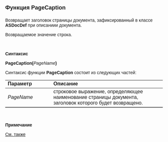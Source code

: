<html>
<head>
<title>Функция PageCaption</title>
</head>

<body>

<p><strong><font size="4" face="Arial">Функция PageCaption<br>
    <br />
</font></strong><font face="Arial">Возвращает заголовок страницы документа, 
    зафиксированный в классе <strong>ASDocDef</strong> при описаниии документа.</font></p>
    <p class="label"><font face="Arial">Возвращаемое значение строка.</font></p>
    <p class="label">&nbsp;</p>

<p class="label"><b><font face="Arial">Синтаксис</font></b></p>

<p><font face="Arial"><strong>PageCaption(</strong><em>PageName</em><strong>)</strong></font></p>

<p><font face="Arial">Синтаксис функции <strong>PageCaption</strong>
состоит из следующих частей:</font></p>

<table border="1" cellPadding="5" cols="2" frame="below" rules="rows">
<TBODY>
  <tr vAlign="top">
    <td class="label" width="29%"><font face="Arial"><b>Параметр</b></font></td>
    <td class="label" width="71%"><font face="Arial"><strong>Описание</strong></font></td>
  </tr>
    <tr>
    <td width="29%"><em><font face="Arial">PageName</font></em></td>
    <td width="71%"><font face="Arial">строковое выражение, определяющее наименование 
        страницы документа, заголовок которого будет возвращено.</font></td>
    </tr>
</TBODY>
</table>

<p class="label">&nbsp;</p>

<p class="label"><font face="Arial"><b>Примечание</b></font></p>

<p class="label"><a href="../../../functions.html"><font face="Arial">
См. также</font></a></p>

</body>
</html>
